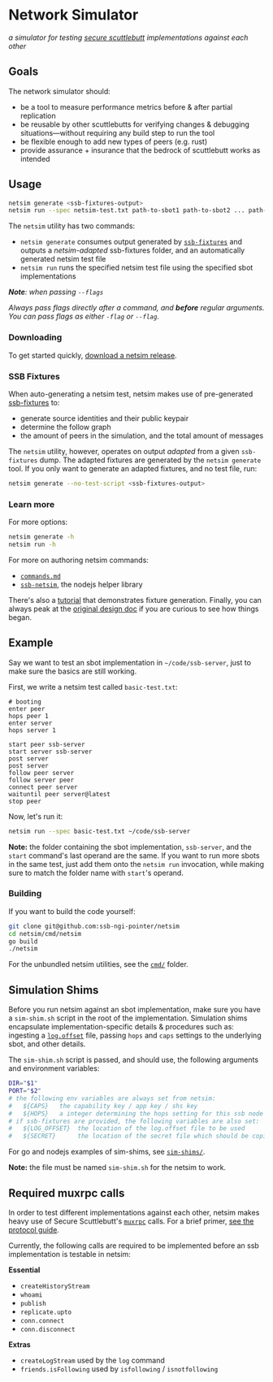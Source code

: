 # Network Simulator 
_a simulator for testing [secure scuttlebutt](https://ssb.nz) implementations against each other_

## Goals
The network simulator should:
* be a tool to measure performance metrics before & after partial replication
* be reusable by other scuttlebutts for verifying changes & debugging situations—without requiring any build step to run the tool
* be flexible enough to add new types of peers (e.g. rust)
* provide assurance + insurance that the bedrock of scuttlebutt works as intended

## Usage
```sh
netsim generate <ssb-fixtures-output> 
netsim run --spec netsim-test.txt path-to-sbot1 path-to-sbot2 ... path-to-sbotn
``` 

The `netsim` utility has two commands: 
* `netsim generate` consumes output generated by
  [`ssb-fixtures`](https://github.com/ssb-ngi-pointer/ssb-fixtures) and outputs a _netsim-adapted_
  ssb-fixtures folder, and an automatically generated netsim test file
* `netsim run` runs the specified netsim test file using the specified sbot implementations

_**Note**: when passing `--flags`_

_Always pass flags directly after a command, and **before** regular arguments. You can 
pass flags as either `-flag` or `--flag`._

### Downloading
To get started quickly, [download a netsim release](https://github.com/ssb-ngi-pointer/netsim/releases).

### SSB Fixtures
When auto-generating a netsim test, netsim makes use of pre-generated [ssb-fixtures](https://github.com/ssb-ngi-pointer/ssb-fixtures)
to:
* generate source identities and their public keypair
* determine the follow graph
* the amount of peers in the simulation, and the total amount of messages

The `netsim` utility, however, operates on output _adapted_ from a given `ssb-fixtures` dump.
The adapted fixtures are generated by the `netsim generate` tool. If you only want to generate an
adapted fixtures, and no test file, run:

```sh
netsim generate --no-test-script <ssb-fixtures-output>
```

### Learn more
For more options:
```sh
netsim generate -h
netsim run -h
``` 

For more on authoring netsim commands: 
* [`commands.md`](./commands.md) 
* [`ssb-netsim`](https://github.com/ssb-ngi-pointer/ssb-netsim), the nodejs helper library 

There's also a [tutorial](./tutorial.md) that demonstrates fixture generation. Finally, you can
always peak at the [original design doc](./initial-design-doc.md) if you are curious to see how
things began.

## Example
Say we want to test an sbot implementation in `~/code/ssb-server`, just to make sure the basics
are still working.

First, we write a netsim test called `basic-test.txt`:
```
# booting
enter peer
hops peer 1
enter server
hops server 1

start peer ssb-server
start server ssb-server
post server
post server
follow peer server
follow server peer
connect peer server
waituntil peer server@latest
stop peer
```

Now, let's run it:
```sh
netsim run --spec basic-test.txt ~/code/ssb-server
```

**Note:** the folder containing the sbot implementation, `ssb-server`, and the `start`
command's last operand are the same. If you want to run more sbots in the same test, just add
them onto the `netsim run` invocation, while making sure to match the folder name with
`start`'s operand.

### Building
If you want to build the code yourself: 

```sh
git clone git@github.com:ssb-ngi-pointer/netsim
cd netsim/cmd/netsim
go build
./netsim
```

For the unbundled netsim utilities, see the
[`cmd/`](https://github.com/ssb-ngi-pointer/netsim/tree/main/cmd) folder.

## Simulation Shims
Before you run netsim against an sbot implementation, make sure you have a `sim-shim.sh` script
in the root of the implementation. Simulation shims encapsulate implementation-specific details &
procedures such as: ingesting a [`log.offset`](https://github.com/flumedb/flumelog-offset)
file, passing `hops` and `caps` settings to the underlying sbot, and other details.

The `sim-shim.sh` script is passed, and should use, the following arguments and environment variables:

```sh
DIR="$1"
PORT="$2"
# the following env variables are always set from netsim:
#   ${CAPS}   the capability key / app key / shs key
#   ${HOPS}   a integer determining the hops setting for this ssb node
# if ssb-fixtures are provided, the following variables are also set:
#   ${LOG_OFFSET}  the location of the log.offset file to be used
#   ${SECRET}      the location of the secret file which should be copied to the new ssb-dir
``` 

For go and nodejs examples of sim-shims, see [`sim-shims/`](./sim-shims).

**Note:** the file must be named `sim-shim.sh` for the netsim to work.

## Required muxrpc calls
In order to test different implementations against each other, netsim makes heavy use of
Secure Scuttlebutt's [`muxrpc`](https://github.com/ssb-js/muxrpc) calls. For a brief primer, [see
the protocol guide](https://ssbc.github.io/scuttlebutt-protocol-guide/#rpc-protocol).

Currently, the following calls are required to be implemented before an ssb implementation is
testable in netsim:

**Essential**
* `createHistoryStream`
* `whoami`
* `publish`
* `replicate.upto`
* `conn.connect`
* `conn.disconnect`

**Extras**
* `createLogStream` used by the `log` command
* `friends.isFollowing` used by `isfollowing` / `isnotfollowing`
